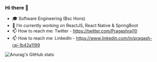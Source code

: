 ### Hi there 👋

- :mortar_board: Software Engineering (Bsc Hons)
- 🔭 I’m currently working on ReactJS, React Native & SpringBoot
- 📫 How to reach me: Twitter - https://twitter.com/Pragashraj10 
- 📫 How to reach me: LinkedIn - https://www.linkedin.com/in/pragash-raj-1b42a1199

![Anurag's GitHub stats](https://github-readme-stats.vercel.app/api?username=pragashraj&show_icons=true&theme=highcontrast)
